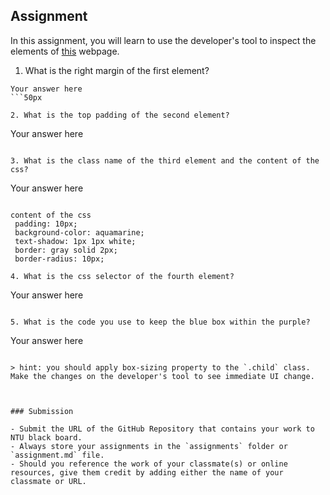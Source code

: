 ## Assignment

In this assignment, you will learn to use the developer's tool to inspect the elements of [this](https://nznznh.csb.app/) webpage.

1. What is the right margin of the first element? 
```
Your answer here
```50px

2. What is the top padding of the second element?
```
Your answer here
```100px

3. What is the class name of the third element and the content of the css?
```
Your answer here
```class name : elementThree

content of the css
 padding: 10px;
 background-color: aquamarine;
 text-shadow: 1px 1px white;
 border: gray solid 2px;
 border-radius: 10px;

4. What is the css selector of the fourth element?
```

Your answer here
```nth-child(6)

5. What is the code you use to keep the blue box within the purple?
```
Your answer here
```box-sizing: border-box;

> hint: you should apply box-sizing property to the `.child` class. Make the changes on the developer's tool to see immediate UI change.



### Submission 

- Submit the URL of the GitHub Repository that contains your work to NTU black board.
- Always store your assignments in the `assignments` folder or `assignment.md` file.
- Should you reference the work of your classmate(s) or online resources, give them credit by adding either the name of your classmate or URL. 